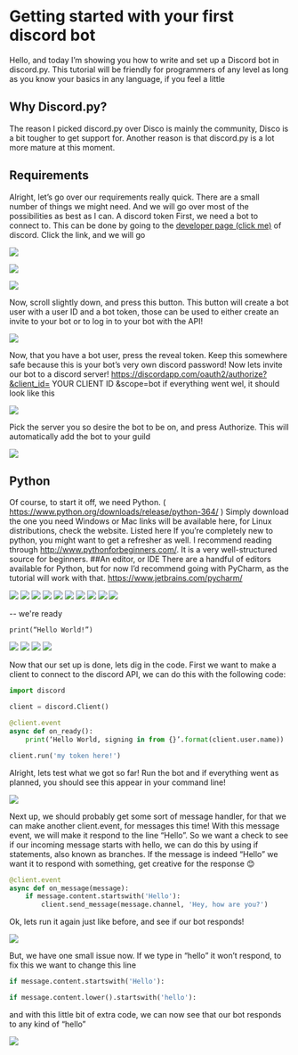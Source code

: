 # Getting started with your first discord bot
Hello, and today I’m showing you how to write and set up a Discord bot in discord.py. This tutorial will be friendly for programmers of any level as long as you know your basics in any language, if you feel a little 
## Why Discord.py?
The reason I picked discord.py over Disco is mainly the community, Disco is a bit tougher to get support for. Another reason is that discord.py is a lot more mature at this moment.
## Requirements
Alright, let’s go over our requirements really quick. There are a small number of things we might need. And we will go over most of the possibilities as best as I can.
A discord token
First, we need a bot to connect to. This can be done by going to the [developer page (click me)](https://discordapp.com/developers/applications/me) of discord. Click the link, and we will go 
 
 ![](https://i.imgur.com/V19wk5w.png)
 
 ![](https://i.imgur.com/qtctRTL.png)
 
 ![](https://i.imgur.com/Am6ZvfK.png)
 
Now, scroll slightly down, and press this button. This button will create a bot user with a user ID and a bot token, those can be used to either create an invite to your bot or to log in to your bot with the API!
 
 ![](https://i.imgur.com/9R6YAPs.png)
 
Now, that you have a bot user, press the reveal token. Keep this somewhere safe because this is your bot’s very own discord password!
Now lets invite our bot to a discord server!
https://discordapp.com/oauth2/authorize?&client_id= YOUR CLIENT ID &scope=bot
if everything went wel, it should look like this
 
 ![](https://i.imgur.com/KQ1kfY2.png)
 
Pick the server you so desire the bot to be on, and press Authorize. This will automatically add the bot to your guild 

![](https://i.imgur.com/GrJnUut.png)

## Python
Of course, to start it off, we need Python. ( https://www.python.org/downloads/release/python-364/ ) Simply download the one you need Windows or Mac links will be available here, for Linux distributions, check the website. Listed here
If you’re completely new to python, you might want to get a refresher as well. I recommend reading through http://www.pythonforbeginners.com/. It is a very well-structured source for beginners.
##An editor, or IDE
There are a handful of editors available for Python, but for now I’d recommend going with PyCharm, as the tutorial will work with that.
https://www.jetbrains.com/pycharm/

![](https://i.imgur.com/xSAHcQo.png)
![](https://i.imgur.com/occi4hU.png)
![](https://i.imgur.com/1eVLDCb.png)
![](https://i.imgur.com/w4l3Ksc.png)
![](https://i.imgur.com/SmABPOw.png)
![](https://i.imgur.com/AfcNLZR.png)
![](https://i.imgur.com/ctwUNTp.png)
![](https://i.imgur.com/dHIUTz4.png)
![](https://i.imgur.com/ulpzvmW.png)
![](https://i.imgur.com/zXd4g4n.png)

-- we're ready
       
```
print(“Hello World!”)
```

![](https://i.imgur.com/dHIUTz4.png)
![](https://i.imgur.com/ulpzvmW.png)
![](https://i.imgur.com/zXd4g4n.png)
![](https://i.imgur.com/RBDwiW4.png)

Now that our set up is done, lets dig in the code. First we want to make a client to connect to the discord API, we can do this with the following code:

```py
import discord

client = discord.Client()

@client.event
async def on_ready():
    print(‘Hello World, signing in from {}’.format(client.user.name))

client.run('my token here!')
```

Alright, lets test what we got so far! Run the bot and if everything went as planned, you should see this appear in your command line!
 
![](https://i.imgur.com/HPY2WJG.png)
 
Next up, we should probably get some sort of message handler, for that we can make another client.event, for messages this time!
With this message event, we will make it respond to the line “Hello”. So we want a check to see if our incoming message starts with hello, we can do this by using if statements, also known as branches. If the message is indeed “Hello” we want it to respond with something, get creative for the response 😊

```py
@client.event
async def on_message(message):
    if message.content.startswith('Hello'):
        client.send_message(message.channel, 'Hey, how are you?')
```

Ok, lets run it again just like before, and see if our bot responds!
 
![](https://i.imgur.com/igTTLOE.png)
 
But, we have one small issue now. If we type in “hello” it won’t respond, to fix this we want to change this line

```py
if message.content.startswith('Hello'):

if message.content.lower().startswith('hello'):
```

and with this little bit of extra code, we can now see that our bot responds to any kind of “hello”
 
![](https://i.imgur.com/2Rj0SaL.png)
